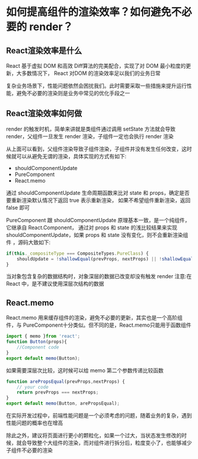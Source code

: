 # 如何提高组件的渲染效率？如何避免不必要的 render？

## React渲染效率是什么

React 基于虚拟 DOM 和高效 Diff算法的完美配合，实现了对 DOM 最小粒度的更新，大多数情况下，
React 对DOM 的渲染效率足以我们的业务日常

复杂业务场景下，性能问题依然会困扰我们。此时需要采取一些措施来提升运行性能，避免不必要的渲染则是业务中常见的优化手段之一

## React渲染效率如何做

render 的触发时机，简单来讲就是类组件通过调用 setState 方法就会导致 render，父组件一旦发生 render 渲染，子组件一定也会执行 render 渲染

从上面可以看到，父组件渲染导致子组件渲染，子组件并没有发生任何改变，这时候就可以从避免无谓的渲染，具体实现的方式有如下:

- shouldComponentUpdate
- PureComponent
- React.memo

通过 shouldComponentUpdate 生命周期函数来比对 state 和 props，确定是否要重新渲染默认情况下返回 true 表示重新渲染，
如果不希望组件重新渲染，返回 false 即可

PureComponent 跟 shouldComponentUpdate 原理基本一致，是一个纯组件，它继承自 React.Component，
通过对 props 和 state 的浅比较结果来实现 shouldComponentUpdate，如果 props 和 state 没有变化，则不会重新渲染组件 ，源码大致如下:

```js
if(this._compositeType === CompositeTypes.PureClass) {
    shouldUpdate = !shallowEqual(prevProps, nextProps) || !shallowEqual(inst.state,nextState);
}
```

当对象包含复杂的数据结构时，对象深层的数据已改变却没有触发 render 注意:在 React 中，是不建议使用深层次结构的数据

## React.memo

React.memo 用来缓存组件的渲染，避免不必要的更新，其实也是一个高阶组件，与 PureComponent十分类似。但不同的是，React.memo只能用于函数组件

```js
import { memo }from 'react';
function Button(props){
    //Component code
}
export default memo(Button);
```
如果需要深层次比较，这时候可以给 memo 第二个参数传递比较函数

```js
function arePropsEqual(prevProps,nextProps) {
    // your code
    return prevProps === nextProps;
}
export default memo(Button, arePropsEqual);
```

在实际开发过程中，前端性能问题是一个必须考虑的问题，随着业务的复杂，遇到性能问题的概率也在增高

除此之外，建议将页面进行更小的颗粒化，如果一个过大，当状态发生修改的时候，就会导致整个大组件的渲染，而对组件进行拆分后，粒度变小了，也能够减少子组件不必要的渲染
